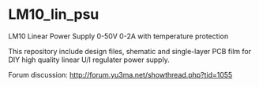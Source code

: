 # LM10_lin_psu
LM10 Linear Power Supply 0-50V 0-2A with temperature protection

This repository include design files, shematic and single-layer PCB film for DIY high quality linear U/I regulater power supply.

Forum discussion: http://forum.yu3ma.net/showthread.php?tid=1055

